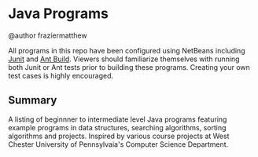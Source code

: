 # Java Programs

@author fraziermatthew

All programs in this repo have been configured using NetBeans including [Junit](http://junit.org/junit5/) and [Ant Build](http://ant.apache.org/). Viewers should familiarize themselves with running both Junit or Ant tests prior to building these programs. Creating your own test cases is highly encouraged. 

## Summary
A listing of beginnner to intermediate level Java programs featuring example programs in data structures, searching algorithms, sorting algorithms and projects. Inspired by various course projects at West Chester University of Pennsylvaia's Computer Science Department.

